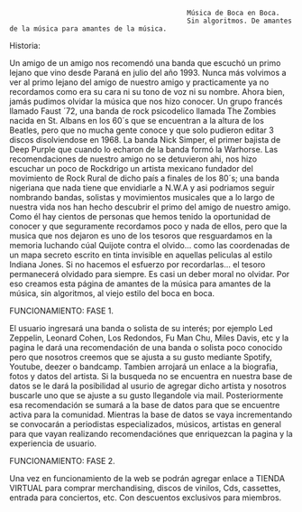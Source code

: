                                                 Música de Boca en Boca. 
                                                Sin algoritmos. De amantes de la música para amantes de la música. 



Historia:

Un amigo de un amigo nos recomendó una banda que escuchó un primo lejano que vino desde Paraná en julio del año 1993. Nunca más volvimos a ver al primo lejano del amigo de nuestro amigo y practicamente ya no recordamos como era su cara ni su tono de voz ni su nombre. 
Ahora bien, jamás pudimos olvidar la música que nos hizo conocer. Un grupo francés llamado Faust ´72, una banda de rock psicodelico llamada The Zombies nacida en St. Albans en los 60´s que se encuentran a la altura de los Beatles, pero que no mucha gente conoce y que solo pudieron editar 3 discos disolviendose en 1968. La banda Nick Simper, el primer bajista de Deep Purple que cuando lo echaron de la banda formó la Warhorse.
Las recomendaciones de nuestro amigo no se detuvieron ahi, nos hizo escuchar un poco de Rockdrigo un artista mexicano fundador del movimiento de Rock Rural de dicho país a finales de los 80´s; una banda nigeriana que nada tiene que envidiarle a N.W.A y asi podriamos seguir nombrando bandas, solistas y movimientos musicales que a lo largo de nuestra vida nos han hecho descubrir el primo del amigo de nuestro amigo. Como él hay cientos de personas que hemos tenido la oportunidad de conocer y que seguramente recordamos poco y nada de ellos, pero que la musica que nos dejaron es uno de los tesoros que resguardamos en la memoria luchando cúal Quijote contra el olvido... como las coordenadas de un mapa secreto escrito en tinta invisible en aquellas peliculas al estilo Indiana Jones. Si no hacemos el esfuerzo por recordarlas... el tesoro permanecerá olvidado para siempre. Es casi un deber moral no olvidar. Por eso creamos esta página de amantes de la música para amantes de la música, sin algoritmos, al viejo estilo del boca en boca.



FUNCIONAMIENTO: FASE 1.

El usuario ingresará una banda o solista de su interés; por ejemplo Led Zeppelin, Leonard Cohen, Los Redondos, Fu Man Chu, Miles Davis, etc y la pagina le dará una recomendación de una banda o solista poco conocido pero que nosotros creemos que se ajusta a su gusto mediante Spotify, Youtube, deezer o bandcamp.
Tambien arrojará un enlace a la biografia, fotos y datos del artista.
Si la busqueda no se encuentra en nuestra base de datos se le dará la posibilidad al usurio de agregar dicho artista y nosotros buscarle uno que se ajuste a su gusto llegandole via mail. Posteriormente esa recomendación se sumará a la base de datos para que se encuentre activa para la comunidad.
Mientras la base de datos se vaya incrementando se convocarán a periodistas especializados, músicos, artistas en general para que vayan realizando recomendaciónes que enriquezcan la pagina y la experiencia de usuario.


FUNCIONAMIENTO: FASE 2.

Una vez en funcionamiento de la web se podrán agregar enlace a TIENDA VIRTUAL para comprar merchandising, discos de vinilos, Cds, cassettes, entrada para conciertos, etc. Con descuentos exclusivos para miembros.
